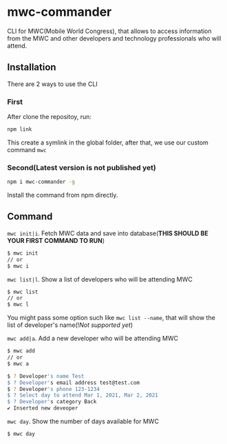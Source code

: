 # mwc-commander
CLI for MWC(Mobile World Congress), that allows to access information from the MWC and other developers and technology professionals who will attend.

## Installation
There are 2 ways to use the CLI
### First
After clone the repositoy, run:
```bash
npm link
```
This create a symlink in the global folder, after that, we use our custom command `mwc`

### Second(Latest version is not published yet)
```bash
npm i mwc-commander -g
```
Install the command from npm directly.

## Command
  `mwc init|i`. Fetch MWC data and save into database(**THIS SHOULD BE YOUR FIRST COMMAND TO RUN**)
  ```bash
  $ mwc init
  // or
  $ mwc i
  ```
  
  `mwc list|l`. Show a list of developers who will be attending MWC
  ```bash
  $ mwc list
  // or
  $ mwc l
  ```
  You might pass some option such like `mwc list --name`, that will show the list of developer's name(!*Not supported yet*)
  
  `mwc add|a`. Add a new developer who will be attending MWC
  ```bash
  $ mwc add
  // or
  $ mwc a
  
  $ ? Developer's name Test
  $ ? Developer's email address test@test.com
  $ ? Developer's phone 123-1234
  $ ? Select day to attend Mar 1, 2021, Mar 2, 2021
  $ ? Developer's category Back
  ✔ Inserted new deveoper
  ```
  
  `mwc day`. Show the number of days available for MWC
  ```bash
  $ mwc day
  ```
  
  
 


